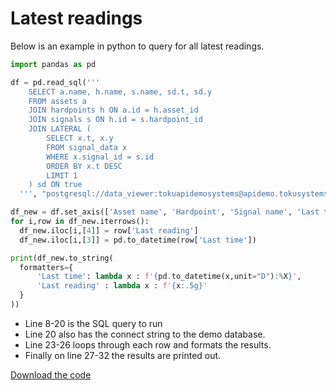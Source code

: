 # Latest readings

Below is an example in python to query for all latest readings.

```python
import pandas as pd

df = pd.read_sql('''
    SELECT a.name, h.name, s.name, sd.t, sd.y
    FROM assets a
    JOIN hardpoints h ON a.id = h.asset_id
    JOIN signals s ON h.id = s.hardpoint_id
    JOIN LATERAL (
        SELECT x.t, x.y
        FROM signal_data x
        WHERE x.signal_id = s.id
        ORDER BY x.t DESC
        LIMIT 1
    ) sd ON true
  ''', "postgresql://data_viewer:tokuapidemosystems@apidemo.tokusystems.com/tsdb")

df_new = df.set_axis(['Asset name', 'Hardpoint', 'Signal name', 'Last time', 'Last reading'], axis=1, inplace=False)
for i,row in df_new.iterrows():
  df_new.iloc[i,[4]] = row['Last reading']
  df_new.iloc[i,[3]] = pd.to_datetime(row['Last time'])

print(df_new.to_string(
  formatters={
      'Last time': lambda x : f'{pd.to_datetime(x,unit="D"):%X}',
      'Last reading' : lambda x : f'{x:.5g}'
  }
))
```

- Line 8-20 is the SQL query to run
- Line 20 also has the connect string to the demo database.
- Line 23-26 loops through each row and formats the results.
- Finally on line 27-32 the results are printed out.

[Download the code](https://github.com/TOKU-Systems/tutorials/blob/develop/docs/latest-readings/latest_readings.py)
